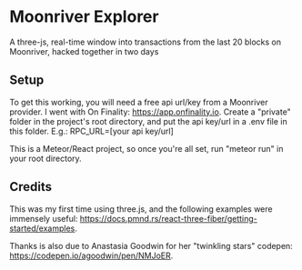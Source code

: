 # Moonriver Explorer
A three-js, real-time window into transactions from the last 20 blocks on Moonriver, hacked together in two days

## Setup
To get this working, you will need a free api url/key from a Moonriver provider. I went with On Finality: https://app.onfinality.io. Create a "private" folder in the project's root directory, and put the api key/url in a .env file in this folder. E.g.: RPC_URL=[your api key/url]

This is a Meteor/React project, so once you're all set, run "meteor run" in your root directory.

## Credits
This was my first time using three.js, and the following examples were immensely useful: https://docs.pmnd.rs/react-three-fiber/getting-started/examples.

Thanks is also due to Anastasia Goodwin for her "twinkling stars" codepen: https://codepen.io/agoodwin/pen/NMJoER.
